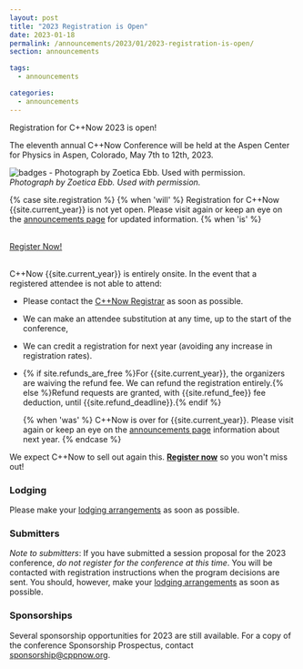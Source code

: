 ```yaml
---
layout: post
title: "2023 Registration is Open"
date: 2023-01-18
permalink: /announcements/2023/01/2023-registration-is-open/
section: announcements

tags:
  - announcements

categories:
  - announcements
---
```


Registration for C++Now 2023 is open!

The eleventh annual C++Now Conference will be held at the Aspen Center for Physics in Aspen, Colorado, May 7th to 12th, 2023.

![badges - Photograph by Zoetica Ebb. Used with permission.](/assets/img/posts/2018/badges.jpg "badges - Photograph by Zoetica Ebb. Used with permission.")
<br>
*Photograph by Zoetica Ebb. Used with permission.*

{% case site.registration %}
  {% when 'will' %}
Registration for C++Now {{site.current_year}} is not yet open. Please visit again or keep an eye on the [announcements page](/announcements/) for updated information.
  {% when 'is' %}

<br>
<div class="textCenter">
<a href="{{site.krueger_reg_URL}}" class="buttonPrimaryLarge">Register Now!</a>
</div>
<br>

C++Now {{site.current_year}} is entirely onsite.  In the event that a registered attendee is not able to attend:
* Please contact the [C++Now Registrar](mailto:registrar@cppnow.org) as soon as possible.
* We can make an attendee substitution at any time, up to the start of the conference,
* We can credit a registration for next year (avoiding any increase in registration rates).
* {% if site.refunds_are_free %}For {{site.current_year}}, the organizers are waiving the refund fee. We can refund the registration entirely.{% else %}Refund requests are granted, with {{site.refund_fee}} fee deduction, until {{site.refund_deadline}}.{% endif %}
 
  {% when 'was' %}
C++Now is over for {{site.current_year}}. Please visit again or keep an eye on the [announcements page](/announcements/) information about next year.
{% endcase %}

We expect C++Now to sell out again this.  **<a href="{{site.krueger_reg_URL}}">Register now</a>** so you won't miss out!

### Lodging

Please make your [lodging arrangements](/location/lodging/) as soon as possible.

<!---
### Transportation

Be aware that there is important [transportation information](/location/transportation/) for 2022. The conference is arranging a *Boost Bus* from Aspen to the Vail and Denver airports on May 7th.
--->

### Submitters

*Note to submitters*: If you have submitted a session proposal for the 2023 conference, *do not register for the conference at this time*.  You will be contacted with registration instructions when the program decisions are sent. You should, however, make your [lodging arrangements](/location/lodging/) as soon as possible.

### Sponsorships

Several sponsorship opportunities for 2023 are still available. For a copy of the conference Sponsorship Prospectus, contact [sponsorship@cppnow.org](mailto:sponsorship@cppnow.org).
